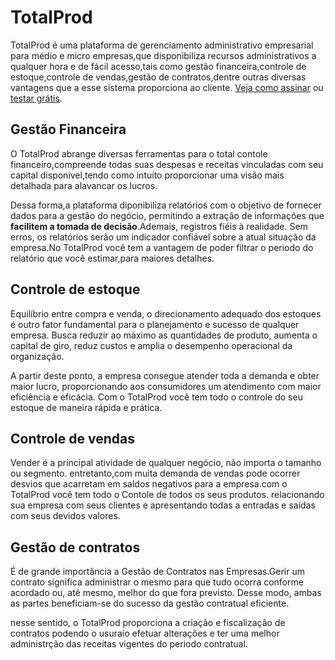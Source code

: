 # TotalProd 

TotalProd é uma plataforma de gerenciamento administrativo empresarial para médio e micro empresas,que disponibiliza recursos administrativos a qualquer hora e de fácil acesso,tais como gestão financeira,controle de estoque,controle de vendas,gestão de contratos,dentre outras diversas vantagens que a esse sistema proporciona ao cliente. [Veja como assinar](assinatura.md) ou [testar grátis](/assinatura/#teste-gratis).


## Gestão Financeira 

O TotalProd abrange diversas ferramentas para o total contole financeiro,compreende todas suas despesas e receitas vinculadas com seu capital disponivel,tendo como intuito proporcionar uma visão mais detalhada para alavancar os lucros.

Dessa forma,a plataforma diponibiliza relatórios com o objetivo de fornecer dados para a gestão do negócio, permitindo a extração de informações que **facilitem a tomada de decisão**.Ademais, registros fiéis à realidade. Sem erros, os relatórios serão um indicador confiável sobre a atual situação da empresa.No TotalProd você tem a vantagem de poder filtrar o periodo do relatório que você estimar,para maiores detalhes.
## Controle de estoque

Equilíbrio entre compra e venda, o direcionamento adequado dos estoques é outro fator fundamental para o planejamento e sucesso de qualquer empresa. Busca reduzir ao máximo as quantidades de produto, aumenta o capital de giro, reduz custos e amplia o desempenho operacional da organização.

A partir deste ponto, a empresa consegue atender toda a demanda e obter maior lucro, proporcionando aos consumidores um atendimento com maior eficiência e eficácia. Com o TotalProd você tem todo o controle do seu estoque de maneira rápida e prática. 
## Controle de vendas
Vender é a principal atividade de qualquer negócio, não importa o tamanho ou segmento. entretanto,com muita demanda de vendas pode ocorrer desvios que acarretam em saldos negativos para a empresa.com o TotalProd você tem todo o Contole de todos os seus produtos. relacionando sua empresa com seus clientes e apresentando todas a entradas e saídas com seus devidos valores.  
## Gestão de contratos
É de grande importância a Gestão de Contratos nas Empresas.Gerir um contrato significa administrar o mesmo para que tudo ocorra conforme acordado ou, até mesmo, melhor do que fora previsto. Desse modo, ambas as partes beneficiam-se do sucesso da gestão contratual eficiente.

nesse sentido, o TotalProd proporciona a criação e fiscalização de contratos podendo o usuraio efetuar alterações e ter uma melhor administrção das receitas vigentes do periodo contratual. 

